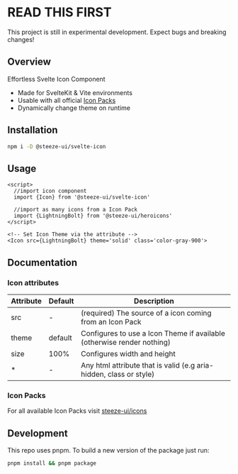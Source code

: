 # READ THIS FIRST

This project is still in experimental development. Expect bugs and breaking changes!

## Overview

Effortless Svelte Icon Component

- Made for SvelteKit & Vite environments
- Usable with all official [Icon Packs](https://github.com/steeze-ui/icons/)
- Dynamically change theme on runtime

## Installation

```bash
npm i -D @steeze-ui/svelte-icon
```

## Usage

```svelte
<script>
  //import icon component
  import {Icon} from '@steeze-ui/svelte-icon'

  //import as many icons from a Icon Pack
  import {LightningBolt} from '@steeze-ui/heroicons'
</script>

<!-- Set Icon Theme via the attribute -->
<Icon src={LightningBolt} theme='solid' class='color-gray-900'>
```

## Documentation

### Icon attributes

| Attribute | Default | Description                                                            |
| --------- | ------- | ---------------------------------------------------------------------- |
| src       | -       | (required) The source of a icon coming from an Icon Pack               |
| theme     | default | Configures to use a Icon Theme if available (otherwise render nothing) |
| size      | 100%    | Configures width and height                                            |
| \*        | -       | Any html attribute that is valid (e.g aria-hidden, class or style)     |

### Icon Packs

For all available Icon Packs visit [steeze-ui/icons](https://github.com/steeze-ui/icons)

## Development

This repo uses pnpm. To build a new version of the package just run:

```bash
pnpm install && pnpm package
```
